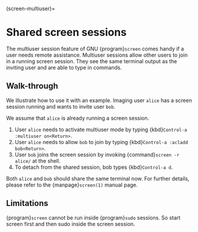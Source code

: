 (screen-multiuser)=

# Shared screen sessions

The multiuser session feature of GNU {program}`screen` comes handy if a user
needs remote assistance. Multiuser sessions allow other users to join in a
running screen session. They see the same terminal output as the inviting user
and are able to type in commands.

## Walk-through

We illustrate how to use it with an example. Imaging user `alice` has a screen
session running and wants to invite user `bob`.

We assume that `alice` is already running a screen session.

1. User `alice` needs to activate multiuser mode by typing
   {kbd}`Control-a :multiuser on<Return>`.
2. User `alice` needs to allow `bob` to join by typing {kbd}`Control-a :acladd
   bob<Return>`.
3. User `bob` joins the screen session by invoking {command}`screen -r
   alice/` at the shell.
4. To detach from the shared session, bob types {kbd}`Control-a d`.

Both `alice` and `bob` should share the same terminal now. For further details,
please refer to the {manpage}`screen(1)` manual page.

## Limitations

{program}`screen` cannot be run inside {program}`sudo` sessions. So start
screen first and then sudo inside the screen session.
